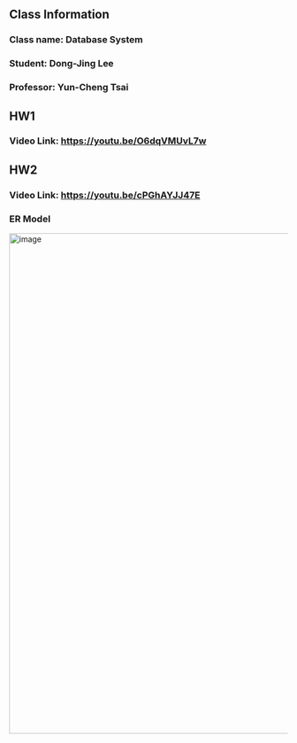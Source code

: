 ## Class Information
### Class name: Database System
### Student: Dong-Jing Lee 
### Professor: Yun-Cheng Tsai

## HW1
### Video Link: https://youtu.be/O6dqVMUvL7w

## HW2
### Video Link: https://youtu.be/cPGhAYJJ47E
### ER Model
<img width="1488" height="904" alt="image" src="https://github.com/user-attachments/assets/4e4406ba-28c3-4c1d-9c5b-9b405a4010b8" />
